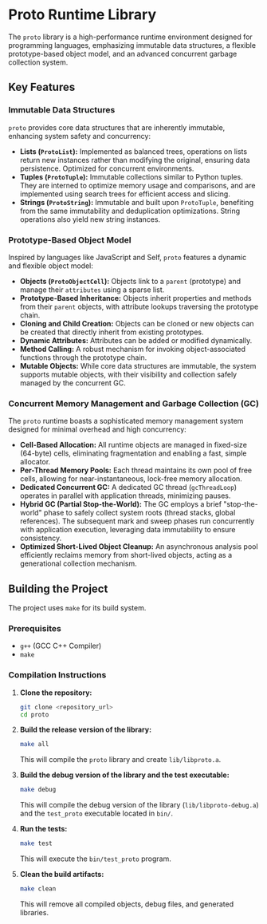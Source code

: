 # Proto Runtime Library

The `proto` library is a high-performance runtime environment designed for programming languages, emphasizing immutable data structures, a flexible prototype-based object model, and an advanced concurrent garbage collection system.

## Key Features

### Immutable Data Structures

`proto` provides core data structures that are inherently immutable, enhancing system safety and concurrency:

*   **Lists (`ProtoList`):** Implemented as balanced trees, operations on lists return new instances rather than modifying the original, ensuring data persistence. Optimized for concurrent environments.
*   **Tuples (`ProtoTuple`):** Immutable collections similar to Python tuples. They are interned to optimize memory usage and comparisons, and are implemented using search trees for efficient access and slicing.
*   **Strings (`ProtoString`):** Immutable and built upon `ProtoTuple`, benefiting from the same immutability and deduplication optimizations. String operations also yield new string instances.

### Prototype-Based Object Model

Inspired by languages like JavaScript and Self, `proto` features a dynamic and flexible object model:

*   **Objects (`ProtoObjectCell`):** Objects link to a `parent` (prototype) and manage their `attributes` using a sparse list.
*   **Prototype-Based Inheritance:** Objects inherit properties and methods from their `parent` objects, with attribute lookups traversing the prototype chain.
*   **Cloning and Child Creation:** Objects can be cloned or new objects can be created that directly inherit from existing prototypes.
*   **Dynamic Attributes:** Attributes can be added or modified dynamically.
*   **Method Calling:** A robust mechanism for invoking object-associated functions through the prototype chain.
*   **Mutable Objects:** While core data structures are immutable, the system supports mutable objects, with their visibility and collection safely managed by the concurrent GC.

### Concurrent Memory Management and Garbage Collection (GC)

The `proto` runtime boasts a sophisticated memory management system designed for minimal overhead and high concurrency:

*   **Cell-Based Allocation:** All runtime objects are managed in fixed-size (64-byte) cells, eliminating fragmentation and enabling a fast, simple allocator.
*   **Per-Thread Memory Pools:** Each thread maintains its own pool of free cells, allowing for near-instantaneous, lock-free memory allocation.
*   **Dedicated Concurrent GC:** A dedicated GC thread (`gcThreadLoop`) operates in parallel with application threads, minimizing pauses.
*   **Hybrid GC (Partial Stop-the-World):** The GC employs a brief "stop-the-world" phase to safely collect system roots (thread stacks, global references). The subsequent mark and sweep phases run concurrently with application execution, leveraging data immutability to ensure consistency.
*   **Optimized Short-Lived Object Cleanup:** An asynchronous analysis pool efficiently reclaims memory from short-lived objects, acting as a generational collection mechanism.

## Building the Project

The project uses `make` for its build system.

### Prerequisites

*   `g++` (GCC C++ Compiler)
*   `make`

### Compilation Instructions

1.  **Clone the repository:**
    ```bash
    git clone <repository_url>
    cd proto
    ```
2.  **Build the release version of the library:**
    ```bash
    make all
    ```
    This will compile the `proto` library and create `lib/libproto.a`.

3.  **Build the debug version of the library and the test executable:**
    ```bash
    make debug
    ```
    This will compile the debug version of the library (`lib/libproto-debug.a`) and the `test_proto` executable located in `bin/`.

4.  **Run the tests:**
    ```bash
    make test
    ```
    This will execute the `bin/test_proto` program.

5.  **Clean the build artifacts:**
    ```bash
    make clean
    ```
    This will remove all compiled objects, debug files, and generated libraries.

